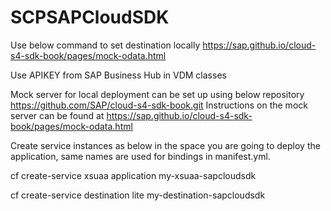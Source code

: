 # SCPSAPCloudSDK

Use below command to set destination locally
https://sap.github.io/cloud-s4-sdk-book/pages/mock-odata.html

Use APIKEY from SAP Business Hub in VDM classes

Mock server for local deployment can be set up using below repository
https://github.com/SAP/cloud-s4-sdk-book.git
Instructions on the mock server can be found at https://sap.github.io/cloud-s4-sdk-book/pages/mock-odata.html


Create service instances as below in the space you are going to deploy the application, same names are used for bindings in manifest.yml.

cf create-service xsuaa application my-xsuaa-sapcloudsdk

cf create-service destination lite my-destination-sapcloudsdk
